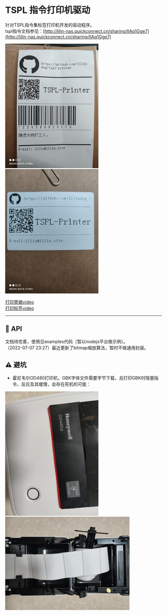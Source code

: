 # TSPL 指令打印机驱动

针对TSPL指令集标签打印机开发的驱动程序。   
tspl指令文档参见：[http://lilin-nas.quickconnect.cn/sharing/IlAq1Gge7](http://lilin-nas.quickconnect.cn/sharing/IlAq1Gge7)

![看不见请翻墙](./docs/ticket_example.jpg)
![看不见请翻墙](./docs/label_example.jpg)

[打印票据video](https://www.bilibili.com/video/BV1Nf4y1f7rg/?vd_source=a8ac49f5b8494f07c5d15be8189fe3dd)   
[打印标签video](https://www.bilibili.com/video/BV1WL4y1A7BS/?vd_source=a8ac49f5b8494f07c5d15be8189fe3dd)

---

## 🔨 API 
文档待完善，使用见examples代码（暂以nodejs平台做示例）。    
（2022-07-07 23:27）最近更新了bitmap缩放算法，暂时不做通用封装。  

## ⚠️ 避坑

* 霍尼韦尔OD480打印机，GBK字体文件需要字节下载，且打印GBK时阻塞指令，反应及其缓慢，会存在死机的可能：  

![看不见请翻墙](./docs/printer1.jpg) ![看不见请翻墙](./docs/printer2.jpg)   

